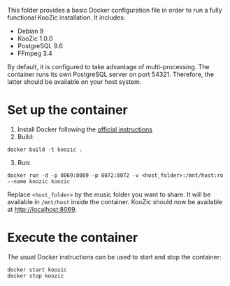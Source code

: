 This folder provides a basic Docker configuration file in order to run a fully functional KooZic
installation. It includes:
- Debian 9
- KooZic 1.0.0
- PostgreSQL 9.6
- FFmpeg 3.4

By default, it is configured to take advantage of multi-processing. The container runs its own
PostgreSQL server on port 54321. Therefore, the latter should be available on your host system.

# Set up the container

1. Install Docker following the
[official instructions](https://docs.docker.com/engine/installation/)
2. Build:
```
docker build -t koozic .
```
3. Run:
```
docker run -d -p 8069:8069 -p 8072:8072 -v <host_folder>:/mnt/host:ro --name koozic koozic
```
Replace `<host_folder>` by the music folder you want to share. It will be available in `/mnt/host`
inside the container. KooZic should now be available at
[http://localhost:8069](http://localhost:8069).

# Execute the container

The usual Docker instructions can be used to start and stop the container:
```
docker start koozic
docker stop koozic
```

